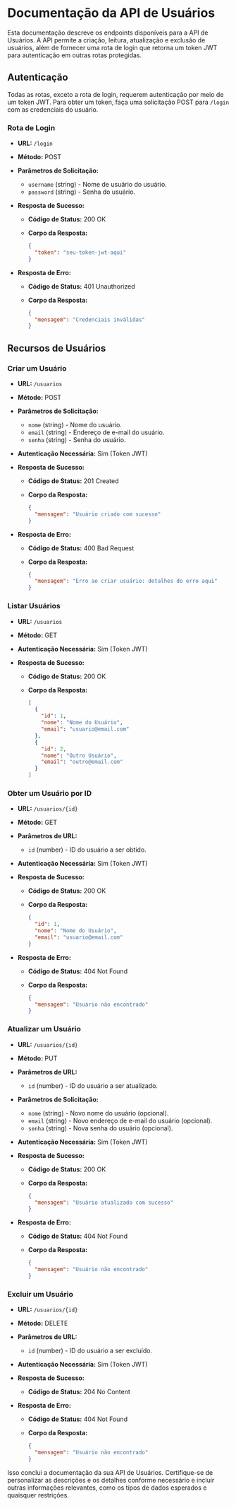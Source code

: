 # Documentação da API de Usuários

Esta documentação descreve os endpoints disponíveis para a API de Usuários. A API permite a criação, leitura, atualização e exclusão de usuários, além de fornecer uma rota de login que retorna um token JWT para autenticação em outras rotas protegidas.

## Autenticação

Todas as rotas, exceto a rota de login, requerem autenticação por meio de um token JWT. Para obter um token, faça uma solicitação POST para `/login` com as credenciais do usuário.

### Rota de Login

- **URL:** `/login`
- **Método:** POST
- **Parâmetros de Solicitação:**

  - `username` (string) - Nome de usuário do usuário.
  - `password` (string) - Senha do usuário.

- **Resposta de Sucesso:**

  - **Código de Status:** 200 OK
  - **Corpo da Resposta:**

    ```json
    {
      "token": "seu-token-jwt-aqui"
    }
    ```

- **Resposta de Erro:**

  - **Código de Status:** 401 Unauthorized
  - **Corpo da Resposta:**

    ```json
    {
      "mensagem": "Credenciais inválidas"
    }
    ```

## Recursos de Usuários

### Criar um Usuário

- **URL:** `/usuarios`
- **Método:** POST
- **Parâmetros de Solicitação:**

  - `nome` (string) - Nome do usuário.
  - `email` (string) - Endereço de e-mail do usuário.
  - `senha` (string) - Senha do usuário.

- **Autenticação Necessária:** Sim (Token JWT)

- **Resposta de Sucesso:**

  - **Código de Status:** 201 Created
  - **Corpo da Resposta:**

    ```json
    {
      "mensagem": "Usuário criado com sucesso"
    }
    ```

- **Resposta de Erro:**

  - **Código de Status:** 400 Bad Request
  - **Corpo da Resposta:**

    ```json
    {
      "mensagem": "Erro ao criar usuário: detalhes do erro aqui"
    }
    ```

### Listar Usuários

- **URL:** `/usuarios`
- **Método:** GET

- **Autenticação Necessária:** Sim (Token JWT)

- **Resposta de Sucesso:**

  - **Código de Status:** 200 OK
  - **Corpo da Resposta:**

    ```json
    [
      {
        "id": 1,
        "nome": "Nome do Usuário",
        "email": "usuario@email.com"
      },
      {
        "id": 2,
        "nome": "Outro Usuário",
        "email": "outro@email.com"
      }
    ]
    ```

### Obter um Usuário por ID

- **URL:** `/usuarios/{id}`
- **Método:** GET
- **Parâmetros de URL:**

  - `id` (number) - ID do usuário a ser obtido.

- **Autenticação Necessária:** Sim (Token JWT)

- **Resposta de Sucesso:**

  - **Código de Status:** 200 OK
  - **Corpo da Resposta:**

    ```json
    {
      "id": 1,
      "nome": "Nome do Usuário",
      "email": "usuario@email.com"
    }
    ```

- **Resposta de Erro:**

  - **Código de Status:** 404 Not Found
  - **Corpo da Resposta:**

    ```json
    {
      "mensagem": "Usuário não encontrado"
    }
    ```

### Atualizar um Usuário

- **URL:** `/usuarios/{id}`
- **Método:** PUT
- **Parâmetros de URL:**

  - `id` (number) - ID do usuário a ser atualizado.
- **Parâmetros de Solicitação:**

  - `nome` (string) - Novo nome do usuário (opcional).
  - `email` (string) - Novo endereço de e-mail do usuário (opcional).
  - `senha` (string) - Nova senha do usuário (opcional).

- **Autenticação Necessária:** Sim (Token JWT)

- **Resposta de Sucesso:**

  - **Código de Status:** 200 OK
  - **Corpo da Resposta:**

    ```json
    {
      "mensagem": "Usuário atualizado com sucesso"
    }
    ```

- **Resposta de Erro:**

  - **Código de Status:** 404 Not Found
  - **Corpo da Resposta:**

    ```json
    {
      "mensagem": "Usuário não encontrado"
    }
    ```

### Excluir um Usuário

- **URL:** `/usuarios/{id}`
- **Método:** DELETE
- **Parâmetros de URL:**

  - `id` (number) - ID do usuário a ser excluído.

- **Autenticação Necessária:** Sim (Token JWT)

- **Resposta de Sucesso:**

  - **Código de Status:** 204 No Content

- **Resposta de Erro:**

  - **Código de Status:** 404 Not Found
  - **Corpo da Resposta:**

    ```json
    {
      "mensagem": "Usuário não encontrado"
    }
    ```

Isso conclui a documentação da sua API de Usuários. Certifique-se de personalizar as descrições e os detalhes conforme necessário e incluir outras informações relevantes, como os tipos de dados esperados e quaisquer restrições.
